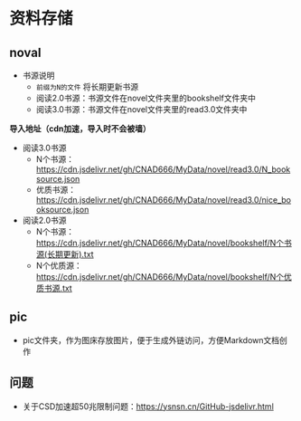 # 资料存储

## noval

- 书源说明
  - `前缀为N的文件` 将长期更新书源
  - 阅读2.0书源：书源文件在novel文件夹里的bookshelf文件夹中
  - 阅读3.0书源：书源文件在novel文件夹里的read3.0文件夹中

**导入地址（cdn加速，导入时不会被墙）**

- 阅读3.0书源
  - N个书源：https://cdn.jsdelivr.net/gh/CNAD666/MyData/novel/read3.0/N_booksource.json
  - 优质书源：https://cdn.jsdelivr.net/gh/CNAD666/MyData/novel/read3.0/nice_booksource.json
- 阅读2.0书源
  - N个书源：https://cdn.jsdelivr.net/gh/CNAD666/MyData/novel/bookshelf/N个书源(长期更新).txt
  - N个优质源：https://cdn.jsdelivr.net/gh/CNAD666/MyData/novel/bookshelf/N个优质书源.txt

## pic

- pic文件夹，作为图床存放图片，便于生成外链访问，方便Markdown文档创作

## 问题
- 关于CSD加速超50兆限制问题：https://ysnsn.cn/GitHub-jsdelivr.html
